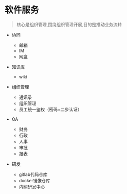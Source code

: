 # 软件服务

> 核心是组织管理,围绕组织管理开展,目的是推动业务流转

- 协同
    - 邮箱
    - IM
    - 网盘
    
- 知识库
    - wiki
    
- 组织管理
    - 通讯录
    - 组织管理
    - 员工统一鉴权（密码+二步认证）
    
- OA
    - 财务
    - 行政
    - 人事
    - 审批
    - 报表
- 研发
    - gitlab代码仓库
    - docker镜像仓库
    - 内网研发中心